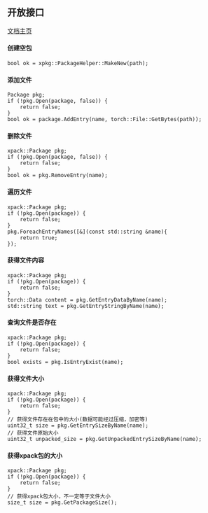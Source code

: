 ## 开放接口   
[文档主页](./index.md)     

#### 创建空包
```
bool ok = xpkg::PackageHelper::MakeNew(path);
```

#### 添加文件
```
Package pkg;
if (!pkg.Open(package, false)) {
	return false;
}
bool ok = package.AddEntry(name, torch::File::GetBytes(path));
```

#### 删除文件
```
xpack::Package pkg;
if (!pkg.Open(package, false)) {
    return false;
}
bool ok = pkg.RemoveEntry(name);
```

#### 遍历文件
```
xpack::Package pkg;
if (!pkg.Open(package)) {
    return false;
}
pkg.ForeachEntryNames([&](const std::string &name){
    return true;
});
```

#### 获得文件内容
```
xpack::Package pkg;
if (!pkg.Open(package)) {
    return false;
}
torch::Data content = pkg.GetEntryDataByName(name);
std::string text = pkg.GetEntryStringByName(name);
```

#### 查询文件是否存在
```
xpack::Package pkg;
if (!pkg.Open(package)) {
    return false;
}
bool exists = pkg.IsEntryExist(name);

```

#### 获得文件大小
```
xpack::Package pkg;
if (!pkg.Open(package)) {
    return false;
}
// 获得文件存在在包中的大小(数据可能经过压缩，加密等)
uint32_t size = pkg.GetEntrySizeByName(name);
// 获得文件原始大小
uint32_t unpacked_size = pkg.GetUnpackedEntrySizeByName(name);
```

#### 获得xpack包的大小
```
xpack::Package pkg;
if (!pkg.Open(package)) {
    return false;
}
// 获得xpack包大小，不一定等于文件大小
size_t size = pkg.GetPackageSize();

```
